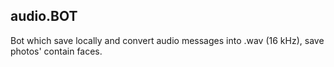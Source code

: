 ## audio.BOT
Bot which save locally and convert audio messages into .wav (16 kHz), save photos' contain faces.
